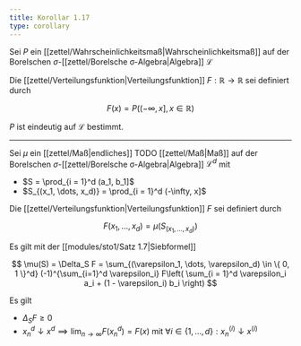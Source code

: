 ```yaml
---
title: Korollar 1.17
type: corollary
---
```


Sei $P$ ein [[zettel/Wahrscheinlichkeitsmaß|Wahrscheinlichkeitsmaß]] auf der Borelschen $\sigma$-[[zettel/Borelsche σ-Algebra|Algebra]] $\mathcal{L}$

Die [[zettel/Verteilungsfunktion|Verteilungsfunktion]] $F : \mathbb{R} \to \mathbb{R}$ sei definiert durch

$$
	F(x) = P((-\infty, x], x \in \mathbb{R})
$$

$P$ ist eindeutig auf $\mathcal{L}$ bestimmt.

---

Sei $\mu$ ein [[zettel/Maß|endliches]] TODO [[zettel/Maß|Maß]] auf der Borelschen $\sigma$-[[zettel/Borelsche σ-Algebra|Algebra]] $\mathcal{L}^d$ mit
- $S = \prod_{i = 1}^d (a_1, b_1]$
- $S_{(x_1, \dots, x_d)} = \prod_{i = 1}^d (-\infty, x]$

Die [[zettel/Verteilungsfunktion|Verteilungsfunktion]] $F$ sei definiert durch

$$
	F(x_1, \dots, x_d) = \mu(S_{(x_1, \dots, x_d)})
$$

Es gilt mit der [[modules/sto1/Satz 1.7|Siebformel]]

$$
	\mu(S) = \Delta_S F = \sum_{(\varepsilon_1, \dots, \varepsilon_d) \in \{ 0, 1 \}^d} (-1)^{\sum_{i=1}^d \varepsilon_i} F\left( \sum_{i = 1}^d \varepsilon_i a_i + (1 - \varepsilon_i) b_i \right)
$$

Es gilt
- $\Delta_S F \ge 0$
- $x_n^d \downarrow x^d \implies \lim_{n \to \infty} F(x_n^d) = F(x)$ mit $\forall i \in \{ 1, \dots, d \} : x_n^{(i)} \downarrow x^{(i)}$